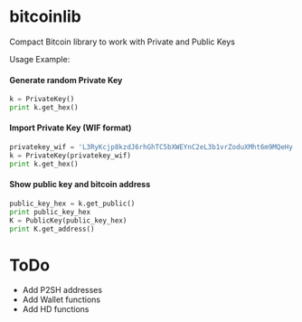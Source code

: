 # bitcoinlib
Compact Bitcoin library to work with Private and Public Keys

Usage Example:

#### Generate random Private Key
```python
k = PrivateKey()
print k.get_hex()
```

#### Import Private Key (WIF format)
```python
privatekey_wif = 'L3RyKcjp8kzdJ6rhGhTC5bXWEYnC2eL3b1vrZoduXMht6m9MQeHy'
k = PrivateKey(privatekey_wif)
print k.get_hex()
```
 
#### Show public key and bitcoin address
```python
public_key_hex = k.get_public()
print public_key_hex
K = PublicKey(public_key_hex)
print K.get_address()
```

# ToDo
- Add P2SH addresses
- Add Wallet functions
- Add HD functions
 